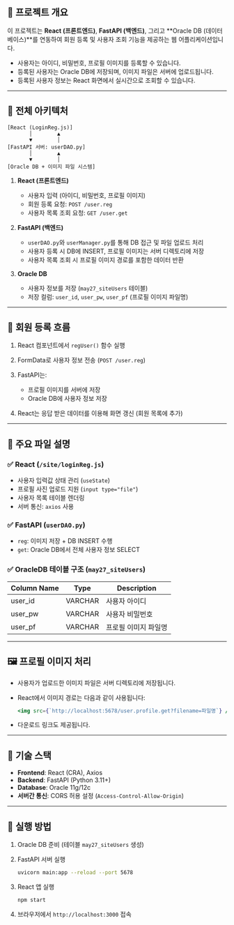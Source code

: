 ## 🍭 프로젝트 개요

이 프로젝트는 **React (프론트엔드)**, **FastAPI (백엔드)**, 그리고 \*\*Oracle DB (데이터베이스)\*\*를 연동하여
회원 등록 및 사용자 조회 기능을 제공하는 웹 어플리케이션입니다.

* 사용자는 아이디, 비밀번호, 프로필 이미지를 등록할 수 있습니다.
* 등록된 사용자는 Oracle DB에 저장되며, 이미지 파일은 서버에 업로드됩니다.
* 등록된 사용자 정보는 React 화면에서 실시간으로 조회할 수 있습니다.

---

## 🧱 전체 아키텍처

```
[React (LoginReg.js)]
       │        ▲
       ▼        │
[FastAPI 서버: userDAO.py]
       │        ▲
       ▼        │
[Oracle DB + 이미지 파일 시스템]
```

1. **React (프론트엔드)**

   * 사용자 입력 (아이디, 비밀번호, 프로필 이미지)
   * 회원 등록 요청: `POST /user.reg`
   * 사용자 목록 조회 요청: `GET /user.get`

2. **FastAPI (백엔드)**

   * `userDAO.py`와 `userManager.py`를 통해 DB 접근 및 파일 업로드 처리
   * 사용자 등록 시 DB에 INSERT, 프로필 이미지는 서버 디렉토리에 저장
   * 사용자 목록 조회 시 프로필 이미지 경로를 포함한 데이터 반환

3. **Oracle DB**

   * 사용자 정보를 저장 (`may27_siteUsers` 테이블)
   * 저장 컬럼: `user_id`, `user_pw`, `user_pf` (프로필 이미지 파일명)

---

## 🔄 회원 등록 흐름

1. React 컴포넌트에서 `regUser()` 함수 실행
2. FormData로 사용자 정보 전송 (`POST /user.reg`)
3. FastAPI는:

   * 프로필 이미지를 서버에 저장
   * Oracle DB에 사용자 정보 저장
4. React는 응답 받은 데이터를 이용해 화면 갱신 (회원 목록에 추가)

---

## 📁 주요 파일 설명

### ✅ React (`/site/loginReg.js`)

* 사용자 입력값 상태 관리 (`useState`)
* 프로필 사진 업로드 지원 (`input type="file"`)
* 사용자 목록 테이블 렌더링
* 서버 통신: `axios` 사용

### ✅ FastAPI (`userDAO.py`)

* `reg`: 이미지 저장 + DB INSERT 수행
* `get`: Oracle DB에서 전체 사용자 정보 SELECT

### ✅ OracleDB 테이블 구조 (`may27_siteUsers`)

| Column Name | Type    | Description |
| ----------- | ------- | ----------- |
| user\_id    | VARCHAR | 사용자 아이디     |
| user\_pw    | VARCHAR | 사용자 비밀번호    |
| user\_pf    | VARCHAR | 프로필 이미지 파일명 |

---

## 🖼 프로필 이미지 처리

* 사용자가 업로드한 이미지 파일은 서버 디렉토리에 저장됩니다.
* React에서 이미지 경로는 다음과 같이 사용됩니다:

  ```jsx
  <img src={`http://localhost:5678/user.profile.get?filename=파일명`} />
  ```
* 다운로드 링크도 제공됩니다.

---

## 🔧 기술 스택

* **Frontend**: React (CRA), Axios
* **Backend**: FastAPI (Python 3.11+)
* **Database**: Oracle 11g/12c
* **서버간 통신**: CORS 허용 설정 (`Access-Control-Allow-Origin`)

---

## 🚀 실행 방법

1. Oracle DB 준비 (테이블 `may27_siteUsers` 생성)
2. FastAPI 서버 실행

   ```bash
   uvicorn main:app --reload --port 5678
   ```
3. React 앱 실행

   ```bash
   npm start
   ```
4. 브라우저에서 `http://localhost:3000` 접속

